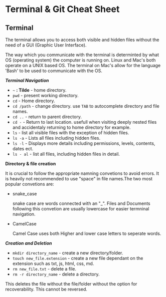 # Terminal & Git Cheat Sheet 

## Terminal 

The terminal allows you to access both visible and hidden files without the need of a GUI (Graphic User Interface).

The way which you communicate with the terminal is determinted by what OS (operating system) the computer is running on. Linux and Mac's both operate on a UNIX based OS. The terminal on Mac's allow for the language 'Bash' to be used to communicate with the OS.

***Terminal Navigation***

- `~` **: Tilde** - home directory.
- `pwd` - present working directory.
- `cd` - Home directory.
- `cd /path` - change directory. use `TAB` to autocomplete directory and file names.
- `cd ..` - return to parent directory.
- `cd -` - Return to last location. usefull when visiting deeply nested files and accidentaly returning to home directory for example.
- `ls` - list all visible files with the exception of hidden files.
- `ls -a` - Lists all files including hidden files.
- `ls -l` - Displays more details including permissions, levels, contents, dates ect.
- `ls - al` - list all files, including hidden files in detail.

**Directory & file creation**
 
 It is crucial to follow the appropriate namning convetions to avoid errors. It is heavily not recommended to use "space" in file names.The two most popular convetions are:
 
 - snake_case

    snake case are words connected with an "_". Files and Documents following this convetion are usually lowercase for easier termninal navigation.

 - CamelCase
    
    Camel Case uses both Higher and lower case letters to seperate words.

***Creation and Deletion***

- `mkdir directory_name` - create a new directory/folder.
- `touch new_file.extension` - create a new file dependant on the extension such as txt, js, html, css, md.
- `rm new_file.txt` - delete a file.
- `rm -r directory_name` - delete a directory.

This deletes the file without the file/folder without the option for recoverability. This cannot be reversed. 



